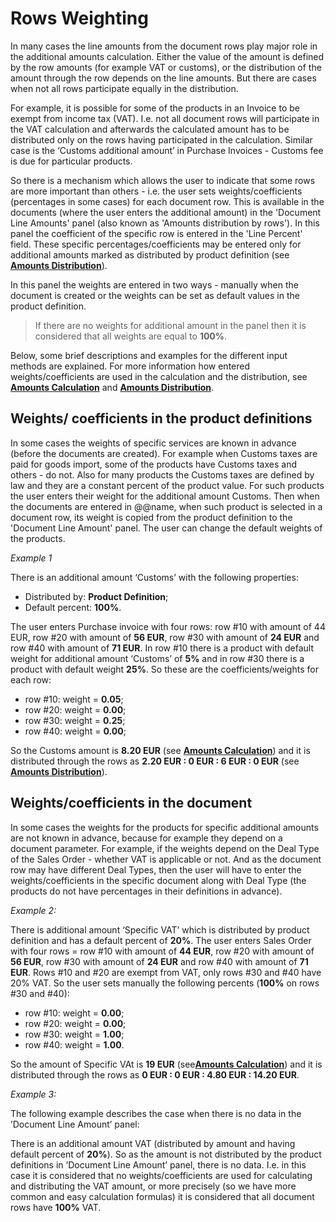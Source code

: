 
# Rows Weighting

In many cases the line amounts from the document rows play major role in the additional amounts calculation. Either the value of the amount is defined by the row amounts (for example VAT or customs), or the distribution of the amount through the row depends on the line amounts. But there are cases when not all rows participate equally in the distribution.

For example, it is possible for some of the products in an Invoice to be exempt from income tax (VAT). I.e. not all document rows will participate in the VAT calculation and afterwards the calculated amount has to be distributed only on the rows having participated in the calculation. Similar case is the ‘Customs additional amount’ in Purchase Invoices - Customs fee is due for particular products.

So there is a mechanism which allows the user to indicate that some rows are more important than others - i.e. the user sets weights/coefficients (percentages in some cases) for each document row. This is available in the documents (where the user enters the additional amount) in the 'Document Line Amounts' panel (also known as 'Amounts distribution by rows'). In this panel the coefficient of the specific row is entered in the 'Line Percent' field. These specific percentages/coefficients may be entered only for additional amounts marked as distributed by product definition (see [**Amounts Distribution**](https://github.com/ErpNetDocs/tech/blob/master/advanced/documents/additional-amounts/amounts-distribution/index.md)).

In this panel the weights are entered in two ways - manually when the document is created or the weights can be set as default values in the product definition.

> If there are no weights for additional amount in the panel then it is considered that all weights are equal to **100%**.

Below, some brief descriptions and examples for the different input methods are explained. For more information how entered weights/coefficients are used in the calculation and the distribution, see [**Amounts Calculation**](https://github.com/ErpNetDocs/tech/blob/master/advanced/documents/additional-amounts/amounts-calculation/index.md) and  [**Amounts Distribution**](https://github.com/ErpNetDocs/tech/blob/master/advanced/documents/additional-amounts/amounts-distribution/index.md).

## Weights/ coefficients in the product definitions

In some cases the weights of specific services are known in advance (before the documents are created). For example when Customs taxes are paid for goods import, some of the products have Customs taxes and others - do not. Also for many products the Customs taxes are defined by law and they are a constant percent of the product value. For such products the user enters their weight for the additional amount Customs. Then when the documents are entered in @@name, when such product is selected in a document row, its weight is copied from the product definition to the 'Document Line Amount' panel. The user can change the default weights of the products.

*Example 1*

There is an additional amount ‘Customs’ with the following properties:

- Distributed by: **Product Definition**;
- Default percent: **100%**.

The user enters Purchase invoice with four rows: row #10 with amount of 44 EUR, row #20 with amount of **56 EUR**, row #30 with amount of **24 EUR** and row #40 with amount of **71 EUR**. In row #10 there is a product with default weight for additional amount ‘Customs’ of **5%** and in row #30 there is a product with default weight **25%**. So these are the coefficients/weights for each row:

- row #10: weight = **0.05**;
- row #20: weight = **0.00**;
- row #30: weight = **0.25**;
- row #40: weight = **0.00**;

So the Customs amount is **8.20 EUR** (see [**Amounts Calculation**](https://github.com/ErpNetDocs/tech/blob/master/advanced/documents/additional-amounts/amounts-calculation/index.md)) and it is distributed through the rows as **2.20 EUR : 0 EUR : 6 EUR : 0 EUR** (see [**Amounts Distribution**](https://github.com/ErpNetDocs/tech/blob/master/advanced/documents/additional-amounts/amounts-distribution/index.md)).

## Weights/coefficients in the document

In some cases the weights for the products for specific additional amounts are not known in advance, because for example they depend on a document parameter. For example, if the weights depend on the Deal Type of the Sales Order - whether VAT is applicable or not. And as the document row may have different Deal Types, then the user will have to enter the weights/coefficients in the specific document along with Deal Type (the products do not have percentages in their definitions in advance).

*Example 2:*

There is additional amount ‘Specific VAT’ which is distributed by product definition and has a default percent of **20%**. The user enters Sales Order with four rows = row #10 with amount of **44 EUR**, row #20 with amount of **56 EUR**, row #30 with amount of **24 EUR** and row #40 with amount of **71 EUR**. Rows #10 and #20 are exempt from VAT, only rows #30 and #40 have 20% VAT. So the user sets manually the following percents (**100%** on rows #30 and #40):

- row #10: weight = **0.00**;
- row #20: weight = **0.00**;
- row #30: weight = **1.00**;
- row #40: weight = **1.00**.

So the amount of Specific VAt is **19 EUR** (see[**Amounts Calculation**](https://github.com/ErpNetDocs/tech/blob/master/advanced/documents/additional-amounts/amounts-calculation/index.md)) and it is distributed through the rows as **0 EUR : 0 EUR : 4.80 EUR : 14.20 EUR**.

*Example 3:*

The following example describes the case when there is no data in the ’Document Line Amount’ panel:

There is an additional amount VAT (distributed by amount and having default percent of **20%**). So as the amount is not distributed by the product definitions in ’Document Line Amount’ panel, there is no data. I.e. in this case it is considered that no weights/coefficients are used for calculating and distributing the VAT amount, or more precisely (so we have more common and easy calculation formulas) it is considered that all document rows have **100%** VAT.
